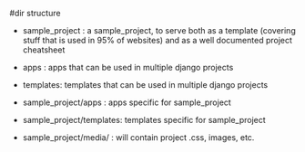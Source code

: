 #dir structure

* sample_project : a sample_project, to serve both as a template (covering stuff that is used in 95% of websites)
    and as a well documented project cheatsheet

* apps : apps that can be used in multiple django projects
* templates: templates that can be used in multiple django projects

* sample_project/apps : apps specific for sample_project
* sample_project/templates: templates specific for sample_project

* sample_project/media/ : will contain project .css, images, etc.
